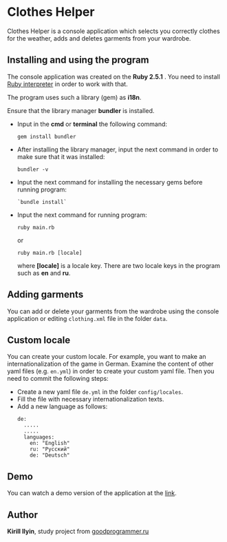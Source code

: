 # Clothes Helper

Clothes Helper is a console application which selects you correctly clothes for the weather, adds and deletes garments from
your wardrobe.

## Installing and using the program

The console application was created on the __Ruby 2.5.1__ .
You need to install [Ruby interpreter](https://www.ruby-lang.org/en/news/2018/03/28/ruby-2-5-1-released) 
in order to work with that.

The program uses such a library (gem) as __i18n__.

Ensure that the library manager __bundler__ is installed.

- Input in the __cmd__ or __terminal__ the following command:
  ```
  gem install bundler
  ```
- After installing the library manager, input the next command in order to make sure that it was installed:
  ```
  bundler -v
  ```
- Input the next command for installing the necessary gems before running program:
  ```
  `bundle install`
  ```
- Input the next command for running program:
  ```
  ruby main.rb
  ```
  or
  ```
  ruby main.rb [locale]
  ```
  where __[locale]__ is a locale key. There are two locale keys in the program such as __en__ and __ru__.

## Adding garments

You can add or delete your garments from the wardrobe using the console application or editing `clothing.xml` file in the folder `data`.

## Custom locale

You can create your custom locale. For example, you want to make an internationalization of the game in German.
Examine the content of other yaml files (e.g. `en.yml`) in order to create your custom yaml file.
Then you need to commit the following steps:

- Create a new yaml file `de.yml` in the folder `config/locales`.
- Fill the file with necessary internationalization texts.
- Add a new language as follows:
  ```
  de:
    .....
    .....
    languages:
      en: "English"
      ru: "Русский"
      de: "Deutsch"
  ```

## Demo

You can watch a demo version of the application at the [link](https://asciinema.org/a/AVpXEPWPCPPYayw3E5UjUaF8Z).
  
## Author

**Kirill Ilyin**, study project from [goodprogrammer.ru](https://goodprogrammer.ru/)
